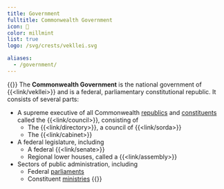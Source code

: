 ```yaml
---
title: Government
fulltitle: Commonwealth Government
icon: 🌸
color: millmint
list: true
logo: /svg/crests/vekllei.svg

aliases:
  - /government/
---
```

{{<note panel >}}
The <span class="fi fi-min-vekllei fis"></span> **Commonwealth Government** is the national government of {{<link/vekllei>}} and is a federal, parliamentary constitutional republic. It consists of several parts:

* A supreme executive  of all Commonwealth [republics](/republics/) and [constituents](/constituents/) called the {{<link/council>}}, consisting of
  * The {{<link/directory>}}, a council of {{<link/sorda>}}
  * The {{<link/cabinet>}}
* A federal legislature, including
  * A federal {{<link/senate>}}
  * Regional lower houses, called a {{<link/assembly>}}
* Sectors of public administration, including
  * Federal [parliaments](/parliaments/)
  * Constituent [ministries](/ministries/)
{{</note>}}